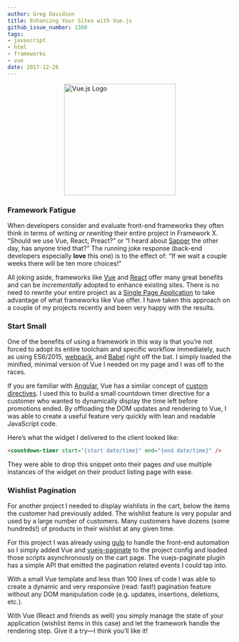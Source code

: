 ```yaml
---
author: Greg Davidson
title: Enhancing Your Sites with Vue.js
github_issue_number: 1360
tags:
- javascript
- html
- frameworks
- vue
date: 2017-12-26
---
```


<img src="/blog/2017/12/enhancing-your-sites-with-vue/vuejs-logo.png" width="250" alt="Vue.js Logo" style="margin: 1em auto; display: block" />

### Framework Fatigue

When developers consider and evaluate front-end frameworks they often think in terms of writing *or rewriting* their entire project in Framework X. “Should we use Vue, React, Preact?” or “I heard about [Sapper](https://twitter.com/Rich_Harris/status/942493962857787392) the other day, has anyone tried that?” The running joke response (back-end developers especially **love** this one) is to the effect of: “If we wait a couple weeks there will be ten more choices!”

All joking aside, frameworks like [Vue](https://vuejs.org/ "Vue.js Project") and [React](https://reactjs.org/) offer many great benefits and can be *incrementally* adopted to enhance existing sites. There is no need to rewrite your entire project as a [Single Page Application](https://en.wikipedia.org/wiki/Single-page_application) to take advantage of what frameworks like Vue offer. I have taken this approach on a couple of my projects recently and been very happy with the results.

### Start Small

One of the benefits of using a framework in this way is that you’re not forced to adopt its entire toolchain and specific workflow immediately, such as using ES6/2015, [webpack](https://webpack.js.org/), and [Babel](https://babeljs.io/) right off the bat. I simply loaded the minified, minimal version of Vue I needed on my page and I was off to the races.

If you are familiar with [Angular](https://angular.io/), Vue has a similar concept of [custom directives](https://vuejs.org/v2/guide/custom-directive.html). I used this to build a small countdown timer directive for a customer who wanted to dynamically display the time left before promotions ended. By offloading the DOM updates and rendering to Vue, I was able to create a useful feature very quickly with lean and readable JavaScript code.

Here’s what the widget I delivered to the client looked like:

```html
<countdown-timer start="{start date/time}" end="{end date/time}" />
```

They were able to drop this snippet onto their pages *and* use multiple instances of the widget on their product listing page with ease.

### Wishlist Pagination

For another project I needed to display wishlists in the cart, below the items the customer had previously added. The wishlist feature is very popular and used by a large number of customers. Many customers have dozens (some hundreds!) of products in their wishlist at any given time.

For this project I was already using [gulp](https://gulpjs.com/) to handle the front-end automation so I simply added Vue and [vuejs-paginate](https://github.com/lokyoung/vuejs-paginate) to the project config and loaded those scripts asynchronously on the cart page. The vuejs-paginate plugin has a simple API that emitted the pagination related events I could tap into.

With a small Vue template and less than 100 lines of code I was able to create a dynamic and very responsive (read: fast!) pagination feature without any DOM manipulation code (e.g. updates, insertions, deletions, etc.).

With Vue (React and friends as well) you simply manage the state of your application (wishlist items in this case) and let the framework handle the rendering step. Give it a try—​I think you’ll like it!
